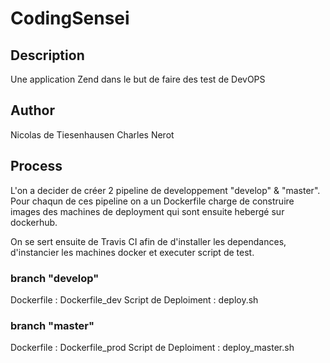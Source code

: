 # CodingSensei

## Description

Une application Zend dans le but de faire des test de DevOPS

## Author

Nicolas de Tiesenhausen
Charles Nerot

## Process

L'on a decider de créer 2 pipeline de developpement "develop" & "master".
Pour chaqun de ces pipeline on a un Dockerfile charge de construire images des machines de deployment qui sont ensuite hebergé sur dockerhub.

On se sert ensuite de Travis CI afin de d'installer les dependances, d'instancier les machines docker et executer script de test.

### branch "develop"
Dockerfile : Dockerfile_dev
Script de Deploiment : deploy.sh

### branch "master"
Dockerfile : Dockerfile_prod
Script de Deploiment : deploy_master.sh